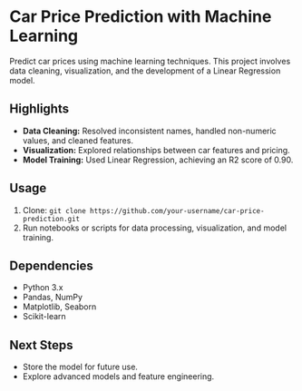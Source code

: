 # Car Price Prediction with Machine Learning

Predict car prices using machine learning techniques. This project involves data cleaning, visualization, and the development of a Linear Regression model.

## Highlights

- **Data Cleaning:** Resolved inconsistent names, handled non-numeric values, and cleaned features.
- **Visualization:** Explored relationships between car features and pricing.
- **Model Training:** Used Linear Regression, achieving an R2 score of 0.90.

## Usage

1. Clone: `git clone https://github.com/your-username/car-price-prediction.git`
2. Run notebooks or scripts for data processing, visualization, and model training.

## Dependencies

- Python 3.x
- Pandas, NumPy
- Matplotlib, Seaborn
- Scikit-learn

## Next Steps

- Store the model for future use.
- Explore advanced models and feature engineering.
